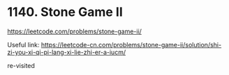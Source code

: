 # 1140. Stone Game II

https://leetcode.com/problems/stone-game-ii/

Useful link: 
https://leetcode-cn.com/problems/stone-game-ii/solution/shi-zi-you-xi-qi-pi-lang-xi-lie-zhi-er-a-iucm/

re-visited